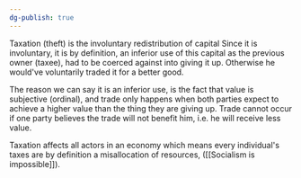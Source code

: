 ```yaml
---
dg-publish: true
---
```

Taxation (theft) is the involuntary redistribution of capital
Since it is involuntary, it is by definition, an inferior use of this capital as the previous owner (taxee), had to be coerced against into giving it up. Otherwise he would've voluntarily traded it for a better good. 

The reason we can say it is an inferior use, is the fact that value is subjective (ordinal), and trade only happens when both parties expect to achieve a higher value than the thing they are giving up. Trade cannot occur if one party believes the trade will not benefit him, i.e. he will receive less value.

Taxation affects all actors in an economy which means every individual's taxes are by definition a misallocation of resources, ([[Socialism is impossible]]).